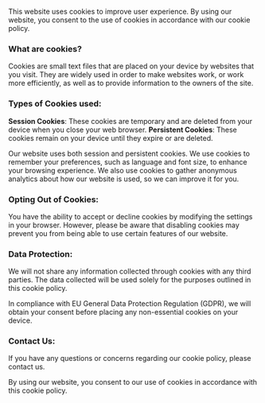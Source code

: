 This website uses cookies to improve user experience.
By using our website, you consent to the use of cookies in accordance with our cookie policy.

### What are cookies?

Cookies are small text files that are placed on your device by websites that you visit.
They are widely used in order to make websites work, or work more efficiently, as well as to provide information to the owners of the site.

### Types of Cookies used:

__Session Cookies__: These cookies are temporary and are deleted from your device when you close your web browser.
__Persistent Cookies__: These cookies remain on your device until they expire or are deleted.

Our website uses both session and persistent cookies.
We use cookies to remember your preferences, such as language and font size, to enhance your browsing experience.
We also use cookies to gather anonymous analytics about how our website is used, so we can improve it for you.

### Opting Out of Cookies:

You have the ability to accept or decline cookies by modifying the settings in your browser.
However, please be aware that disabling cookies may prevent you from being able to use certain features of our website.

### Data Protection:

We will not share any information collected through cookies with any third parties.
The data collected will be used solely for the purposes outlined in this cookie policy.

In compliance with EU General Data Protection Regulation (GDPR), we will obtain your consent before placing any non-essential cookies on your device.

### Contact Us:

If you have any questions or concerns regarding our cookie policy, please contact us.

By using our website, you consent to our use of cookies in accordance with this cookie policy.
